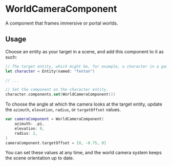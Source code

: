 # WorldCameraComponent

A component that frames immersive or portal worlds.

## Usage

Choose an entity as your target in a scene, and add this component to it as such:

```swift
// The target entity, which might be, for example, a character in a game.
let character = Entity(named: "fenton")

// ...

// Set the component on the character entity.
character.components.set(WorldCameraComponent())
```

To choose the angle at which the camera looks at the target entity, update the `azimuth`, `elevation`, `radius`, or `targetOffset` values.

```swift
var cameraComponent = WorldCameraComponent(
    azimuth: .pi,
    elevation: 0,
    radius: 2,
)
cameraComponent.targetOffset = [0, -0.75, 0]
```

You can set these values at any time, and the world camera system keeps the scene orientation up to date.
